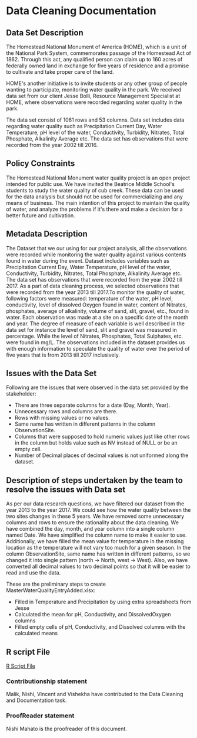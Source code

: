 # Data Cleaning Documentation

## Data Set Description

The Homestead National Monument of America (HOME), which is a unit of the National Park System, commemorates passage of the Homestead Act of 1862. Through this act, any qualified person can claim up to 160 acres of federally owned land in exchange for five years of residence and a promise to cultivate and take proper care of the land.

HOME's another initiative is to invite students or any other group of people wanting to participate, monitoring water quality in the park. We received data set from our client Jesse Bolli, Resource Management Specialist at HOME, where observations were recorded regarding water quality in the park.

The data set consist of 1061 rows and 53 columns. Data set includes data regarding water quality such as Precipitation Current Day, Water Temperature, pH level of the water, Conductivity, Turbidity, Nitrates, Total Phosphate, Alkalinity Average etc. The data set has observations that were recorded from the year 2002 till 2016.

## Policy Constraints 

The Homestead National Monument water quality project is an open project intended for public use. We have invited the Beatrice Middle School's students to study the water quality of cub creek. These data can be used for the data analysis but should not be used for commercializing and any means of business. The main intention of this project to maintain the quality of water, and analyze the problems if it's there and make a decision for a better future and cultivation.

## Metadata Description
The Dataset that we our using for our project analysis, all the observations were recorded while monitoring the water quality against various contents found in water during the event. Dataset includes variables such as Precipitation Current Day, Water Temperature, pH level of the water, Conductivity, Turbidity, Nitrates, Total Phosphate, Alkalinity Average etc. The data set has observations that were recorded from the year 2002 till 2017.
As a part of data cleaning process, we selected observations that were recorded from the year 2013 till 2017.To monitor the quality of water, following factors were measured:
temperature of the water, pH level, conductivity, level of dissolved Oxygen found in water, content of Nitrates, phosphates, average of alkalinity, volume of sand, slit, gravel, etc., found in water. Each observation was made at a site on a specific date of the month and year. The degree of measure of each variable is well described in the data set for instance the level of sand, slit and gravel was measured in percentage. While the level of Nitrates, Phosphates, Total Sulphates, etc. were found in mg/L.
The observations included in the dataset provides us with enough information to speculate the quality of water over the period of five years that is from 2013 till 2017 inclusively.


## Issues with the Data Set

Following are the issues that were observed in the data set provided by the stakeholder:
* There are three separate columns for a date (Day, Month, Year).
* Unnecessary rows and columns are there.
* Rows with missing values or no values.
* Same name has written in different patterns in the column ObservationSite.
* Columns that were supposed to hold numeric values just like other rows in the column but holds value such as NV instead of   NULL or be an empty cell.
* Number of Decimal places of decimal values is not uniformed along the dataset.

## Description of steps undertaken by the team to resolve the issues with Data set

As per our data research questions, we have filtered our dataset from the year 2013 to the year 2017. We could see how the water quality between the two sites changes in these 5 years. We have removed some unnecessary columns and rows to ensure the rationality about the data cleaning. We have combined the day, month, and year column into a single column named Date. We have simplified the column name to make it easier to use. Additionally, we have filled the mean value for temperature in the missing location as the temperature will not vary too much for a given season. In the column ObservationSite, same name has written in different patterns, so we changed it into single pattern (north -> North, west -> West). Also, we have converted all decimal values to two decimal points so that it will be easier to read and use the data.

These are the preliminary steps to create MasterWaterQualityEntryAdded.xlsx:  
- Filled in Temperature and Precipitation by using extra spreadsheets from Jesse  
- Calculated the mean for pH, Conductivity, and DissolvedOxygen columns  
- Filled empty cells of pH, Conductivity, and Dissolved columns with the calculated means


## R script File

[R Script File](https://github.com/datawizard8086/DW8086/blob/master/Data%20Cleaning%20Task/DataWizardDataCleaning.html)

### Contributionship statement
Malik, Nishi, Vincent and Vishekha have contributed to the Data Cleaning and Documentation task.

### ProofReader statement
Nishi Mahato is the proofreader of this document.
